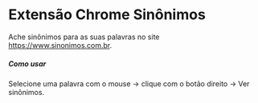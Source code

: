 # Extensão Chrome Sinônimos

Ache sinônimos para as suas palavras no site https://www.sinonimos.com.br.

##### Como usar

Selecione uma palavra com o mouse -> clique com o botão direito -> Ver sinônimos.